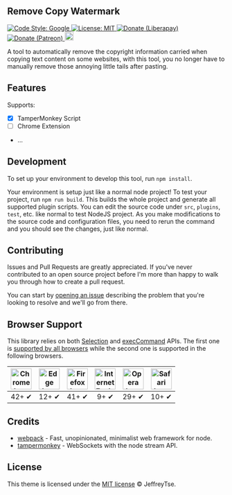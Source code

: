 ## Remove Copy Watermark

<div>

<a href="https://github.com/google/gts">
  <img src="https://img.shields.io/badge/code%20style-google-blueviolet.svg"
    alt="Code Style: Google" />
</a>

<a href="https://opensource.org/licenses/MIT">
  <img src="https://img.shields.io/badge/License-MIT-brightgreen.svg"
    alt="License: MIT" />
</a>

<a href="https://liberapay.com/jeffreytse">
  <img src="https://img.shields.io/liberapay/goal/jeffreytse.svg?logo=liberapay"
    alt="Donate (Liberapay)" />
</a>

<a href="https://patreon.com/jeffreytse">
  <img src="https://img.shields.io/badge/support-patreon-F96854.svg?style=flat-square"
    alt="Donate (Patreon)" />
</a>

<a href="https://ko-fi.com/jeffreytse">
<img height="20" src="https://www.ko-fi.com/img/githubbutton_sm.svg"
alt="Donate (Ko-fi)" />
</a>

</div>

A tool to automatically remove the copyright information carried when
copying text content on some websites, with this tool,  you no longer
have to manually remove those annoying little tails after pasting.

## Features

Supports:

- [x] TamperMonkey Script
- [ ] Chrome Extension
- ...

## Development

To set up your environment to develop this tool, run `npm install`.

Your environment is setup just like a normal node project! To test your
project, run `npm run build`. This builds the whole project and generate
all supported plugin scripts. You can edit the source code under `src`,
`plugins`, `test`, etc. like normal to test NodeJS project. As you make
modifications to the source code and configuration files, you need to
rerun the command and you should see the changes, just like normal.

## Contributing

Issues and Pull Requests are greatly appreciated. If you've never
contributed to an open source project before I'm more than happy to walk
you through how to create a pull request.

You can start by [opening an issue](https://github.com/jeffreytse/remove-copy-watermark/issues/new)
describing the problem that you're looking to resolve and we'll go from there.

## Browser Support

This library relies on both [Selection](https://developer.mozilla.org/en-US/docs/Web/API/Selection) and [execCommand](https://developer.mozilla.org/en-US/docs/Web/API/Document/execCommand) APIs. The first one is [supported by all browsers](https://caniuse.com/#search=selection) while the second one is supported in the following browsers.

| <img src="https://clipboardjs.com/assets/images/chrome.png" width="48px" height="48px" alt="Chrome logo"> | <img src="https://clipboardjs.com/assets/images/edge.png" width="48px" height="48px" alt="Edge logo"> | <img src="https://clipboardjs.com/assets/images/firefox.png" width="48px" height="48px" alt="Firefox logo"> | <img src="https://clipboardjs.com/assets/images/ie.png" width="48px" height="48px" alt="Internet Explorer logo"> | <img src="https://clipboardjs.com/assets/images/opera.png" width="48px" height="48px" alt="Opera logo"> | <img src="https://clipboardjs.com/assets/images/safari.png" width="48px" height="48px" alt="Safari logo"> |
| :-------------------------------------------------------------------------------------------------------: | :---------------------------------------------------------------------------------------------------: | :---------------------------------------------------------------------------------------------------------: | :--------------------------------------------------------------------------------------------------------------: | :-----------------------------------------------------------------------------------------------------: | :-------------------------------------------------------------------------------------------------------: |
|                                                   42+ ✔                                                   |                                                 12+ ✔                                                 |                                                    41+ ✔                                                    |                                                       9+ ✔                                                       |                                                  29+ ✔                                                  |                                                   10+ ✔                                                   |

## Credits

- [webpack](https://github.com/expressjs/express) - Fast, unopinionated, minimalist web framework for node.
- [tampermonkey](https://github.com/maxogden/websocket-stream) - WebSockets with the node stream API.

## License

This theme is licensed under the [MIT license](https://opensource.org/licenses/mit-license.php) © JeffreyTse.

<!-- External links -->
